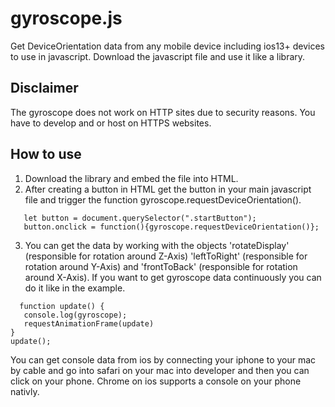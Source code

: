 # gyroscope.js
Get DeviceOrientation data from any mobile device including ios13+ devices to use in javascript.
Download the javascript file and use it like a library.

## Disclaimer
The gyroscope does not work on HTTP sites due to security reasons.
You have to develop and or host on HTTPS websites.

## How to use
1. Download the library and embed the file into HTML.
2. After creating a button in HTML get the button in your main javascript file and trigger the function gyroscope.requestDeviceOrientation().
```
   let button = document.querySelector(".startButton");
   button.onclick = function(){gyroscope.requestDeviceOrientation()};
```
3. You can get the data by working with the objects 'rotateDisplay' (responsible for rotation around Z-Axis) 'leftToRight' (responsible for rotation around Y-Axis) and 'frontToBack' (responsible for rotation around X-Axis). If you want to get gyroscope data continuously you can do it like in the example.

```
  function update() {
   console.log(gyroscope);
   requestAnimationFrame(update)
}
update();
```

You can get console data from ios by connecting your iphone to your mac by cable and go into safari on your mac into developer and then you can click on your phone. Chrome on ios supports a console on your phone nativly.
